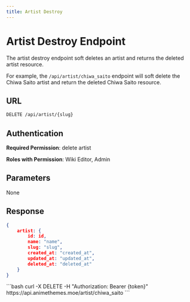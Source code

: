 ```yaml
---
title: Artist Destroy
---
```


<Block>

# Artist Destroy Endpoint

The artist destroy endpoint soft deletes an artist and returns the deleted artist resource.

For example, the `/api/artist/chiwa_saito` endpoint will soft delete the Chiwa Saito artist and return the deleted Chiwa Saito resource.

## URL

```sh
DELETE /api/artist/{slug}
```

## Authentication

**Required Permission**: delete artist

**Roles with Permission**: Wiki Editor, Admin

## Parameters

None

## Response

```json
{
    artist: {
        id: id,
        name: "name",
        slug: "slug",
        created_at: "created_at",
        updated_at: "updated_at",
        deleted_at: "deleted_at"
    }
}
```

<Example>

<CURL>
```bash
curl -X DELETE -H "Authorization: Bearer {token}" https://api.animethemes.moe/artist/chiwa_saito
```
</CURL>

</Example>

</Block>